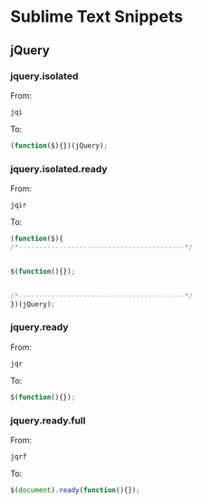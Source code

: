 # Sublime Text Snippets

## jQuery

### jquery.isolated
From:

```
jqi
```

To:

```javascript
(function($){})(jQuery);
```

### jquery.isolated.ready
From:

```
jqir
```

To:

```javascript
(function($){
/*-----------------------------------------*/


$(function(){});


/*-----------------------------------------*/
})(jQuery);
```

### jquery.ready
From:

```
jqr
```

To:

```javascript
$(function(){});
```

### jquery.ready.full
From:

```
jqrf
```

To:

```javascript
$(document).ready(function(){});
```